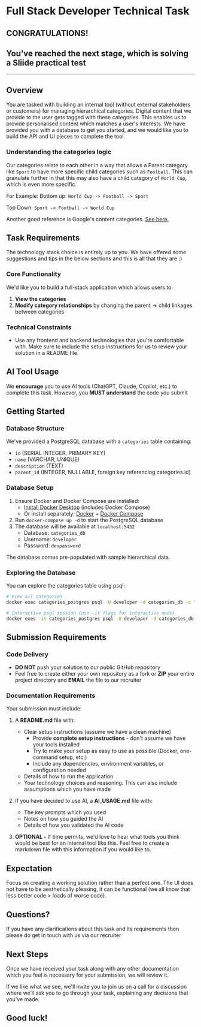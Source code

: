 #  Full Stack Developer Technical Task

## CONGRATULATIONS! 
## You've reached the next stage, which is solving a Sliide practical test
________________________________________________________________________
## Overview

You are tasked with building an internal tool (without external stakeholders or customers) for managing hierarchical categories. Digital content that we provide to the user gets tagged with these categories. This enables us to provide personalised content which matches a user's interests.
We have provided you with a database to get you started, and we would like you to build the API and UI pieces to complete the tool.

### Understanding the categories logic

Our categories relate to each other in a way that allows a Parent category like `Sport` to have more specific child categories such as `Football`. This can granulate further in that this may also have a child category of `World Cup`, which is even more specific.

For Example:
Bottom up:
`World Cup -> Football -> Sport`

Top Down:
`Sport -> Football -> World Cup`

Another good reference is Google's content categories. [See here.](https://cloud.google.com/natural-language/docs/categories#categories_version_2)

## Task Requirements

The technology stack choice is entirely up to you. We have offered some suggestions and tips in the below sections and this is all that they are :)

### Core Functionality
We'd like you to build a full-stack application which allows users to:
1. **View the categories**
2. **Modify category relationships** by changing the parent -> child linkages between categories

### Technical Constraints
- Use any frontend and backend technologies that you're comfortable with. Make sure to include the setup instructions for us to review your solution in a README file.

## AI Tool Usage

We **encourage** you to use AI tools (ChatGPT, Claude, Copilot, etc.) to complete this task. However, you **MUST understand** the code you submit

## Getting Started

### Database Structure
We've provided a PostgreSQL database with a `categories` table containing:
- `id` (SERIAL INTEGER, PRIMARY KEY)
- `name` (VARCHAR, UNIQUE)
- `description` (TEXT)
- `parent_id` (INTEGER, NULLABLE, foreign key referencing categories.id)

### Database Setup
1. Ensure Docker and Docker Compose are installed:
    - [Install Docker Desktop](https://docs.docker.com/get-docker/) (includes Docker Compose)
    - Or install separately: [Docker](https://docs.docker.com/engine/install/) + [Docker Compose](https://docs.docker.com/compose/install/)
2. Run `docker-compose up -d` to start the PostgreSQL database
3. The database will be available at `localhost:5432`
    - Database: `categories_db`
    - Username: `developer`
    - Password: `devpassword`

The database comes pre-populated with sample hierarchical data.

### Exploring the Database
You can explore the categories table using psql:

```bash
# View all categories
docker exec categories_postgres psql -U developer -d categories_db -c "SELECT * FROM categories ORDER BY id;"

# Interactive psql session (use -it flags for interactive mode)
docker exec -it categories_postgres psql -U developer -d categories_db
```

## Submission Requirements

### Code Delivery
- **DO NOT** push your solution to our public GitHub repository
- Feel free to create either your own repository as a fork or **ZIP** your entire project directory and **EMAIL** the file to our recruiter

### Documentation Requirements
Your submission must include:

1. A **README.md** file with:
    - Clear setup instructions (assume we have a clean machine)
        - Provide **complete setup instructions** - don't assume we have your tools installed
        - Try to make your setup as easy to use as possible (Docker, one-command setup, etc.)
        - Include any dependencies, environment variables, or configuration needed
    - Details of how to run the application
    - Your technology choices and reasoning. This can also include assumptions which you have made

2. If you have decided to use AI, a **AI_USAGE.md** file with:
    - The key prompts which you used
    - Notes on how you guided the AI
    - Details of how you validated the AI code

3. **OPTIONAL -** If time permits, we'd love to hear what tools you think would be best for an internal tool like this. Feel free to create a markdown file with this information if you would like to.

## Expectation

Focus on creating a working solution rather than a perfect one. The UI does not have to be aesthetically pleasing, it can be functional (we all know that less better code > loads of worse code). 

## Questions?

If you have any clarifications about this task and its requirements then please do get in touch with us via our recruiter

## Next Steps
Once we have received your task along with any other documentation which you feel is necessary for your submission, we will review it. 

If we like what we see, we'll invite you to join us on a call for a discussion where we’ll ask you to go through your task, explaining any decisions that you've made.

## Good luck!